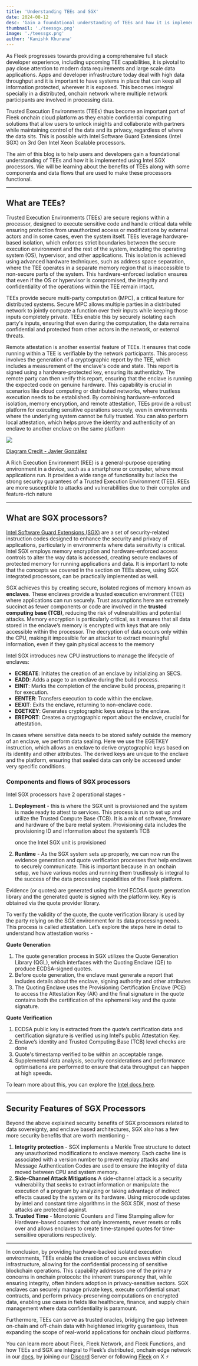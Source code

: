```yaml
---
title: 'Understanding TEEs and SGX'
date: 2024-08-12
desc: 'Gain a foundational understanding of TEEs and how it is implemented using Intel SGX processors'
thumbnail: './teessgx.png'
image: './teessgx.png'
author: 'Kanishk Khurana'
---
```


As Fleek progresses towards providing a comprehensive full stack developer experience, including upcoming TEE capabilities, it is pivotal to pay close attention to modern data requirements and large scale data applications. Apps and developer infrastructure today deal with high data throughput and it is important to have systems in place that can keep all information protected, wherever it is exposed. This becomes integral specially in a distributed, onchain network where multiple network participants are involved in processing data.

Trusted Execution Environments (TEEs) thus become an important part of Fleek onchain cloud platform as they enable confidential computing solutions that allow users to unlock insights and collaborate with partners while maintaining control of the data and its privacy, regardless of where the data sits. This is possible with Intel Software Guard Extensions (Intel SGX) on 3rd Gen Intel Xeon Scalable processors.

The aim of this blog is to help users and developers gain a foundational understanding of TEEs and how it is implemented using Intel SGX processors. We will be learning about the benefits of TEEs along with some components and data flows that are used to make these processors functional.

---

## What are TEEs?

Trusted Execution Environments (TEEs) are secure regions within a processor, designed to execute sensitive code and handle critical data while ensuring protection from unauthorized access or modifications by external actors and in some cases, even the system itself. TEEs leverage hardware-based isolation, which enforces strict boundaries between the secure execution environment and the rest of the system, including the operating system (OS), hypervisor, and other applications. This isolation is achieved using advanced hardware techniques, such as address space separation, where the TEE operates in a separate memory region that is inaccessible to non-secure parts of the system. This hardware-enforced isolation ensures that even if the OS or hypervisor is compromised, the integrity and confidentiality of the operations within the TEE remain intact.

TEEs provide secure multi-party computation (MPC), a critical feature for distributed systems. Secure MPC allows multiple parties in a distributed network to jointly compute a function over their inputs while keeping those inputs completely private. TEEs enable this by securely isolating each party's inputs, ensuring that even during the computation, the data remains confidential and protected from other actors in the network, or external threats.

Remote attestation is another essential feature of TEEs. It ensures that code running within a TEE is verifiable by the network participants. This process involves the generation of a cryptographic report by the TEE, which includes a measurement of the enclave's code and state. This report is signed using a hardware-protected key, ensuring its authenticity. The remote party can then verify this report, ensuring that the enclave is running the expected code on genuine hardware. This capability is crucial in scenarios like cloud computing or distributed networks, where trustless execution needs to be established. By combining hardware-enforced isolation, memory encryption, and remote attestation, TEEs provide a robust platform for executing sensitive operations securely, even in environments where the underlying system cannot be fully trusted. You can also perform local attestation, which helps prove the identity and authenticity of an enclave to another enclave on the same platform

![](./hardware.png)

<u>[Diagram Credit - Javier González](https://www.researchgate.net/publication/297732884_Operating_System_Support_for_Run-Time_Security_with_a_Trusted_Execution_Environment)</u>

A Rich Execution Environment (REE) is a general-purpose operating environment in a device, such as a smartphone or computer, where most applications run. It provides a wide range of functionality but lacks the strong security guarantees of a Trusted Execution Environment (TEE). REEs are more susceptible to attacks and vulnerabilities due to their complex and feature-rich nature

---

## What are SGX processors?

<u>[Intel Software Guard Extensions (SGX)](https://www.intel.com/content/www/us/en/architecture-and-technology/software-guard-extensions-processors.html)</u> are a set of security-related instruction codes designed to enhance the security and privacy of applications, particularly in environments where data sensitivity is critical. Intel SGX employs memory encryption and hardware-enforced access controls to alter the way data is accessed, creating secure enclaves of protected memory for running applications and data. It is important to note that the concepts we covered in the section on TEEs above, using SGX integrated processors, can be practically implemented as well.

SGX achieves this by creating secure, isolated regions of memory known as **enclaves**. These enclaves provide a trusted execution environment (TEE) where applications can run securely. Trust assumptions here are extremely succinct as fewer components or code are involved in the **trusted computing base (TCB)**, reducing the risk of vulnerabilities and potential attacks. Memory encryption is particularly critical, as it ensures that all data stored in the enclave’s memory is encrypted with keys that are only accessible within the processor. The decryption of data occurs only within the CPU, making it impossible for an attacker to extract meaningful information, even if they gain physical access to the memory

Intel SGX introduces new CPU instructions to manage the lifecycle of enclaves:

- **ECREATE**: Initiates the creation of an enclave by initializing an SECS.
- **EADD**: Adds a page to an enclave during the build process.
- **EINIT**: Marks the completion of the enclave build process, preparing it for execution.
- **EENTER**: Transfers execution to code within the enclave.
- **EEXIT**: Exits the enclave, returning to non-enclave code.
- **EGETKEY**: Generates cryptographic keys unique to the enclave.
- **EREPORT**: Creates a cryptographic report about the enclave, crucial for attestation.

In cases where sensitive data needs to be stored safely outside the memory of an enclave, we perform data sealing. Here we use the EGETKEY instruction, which allows an enclave to derive cryptographic keys based on its identity and other attributes. The derived keys are unique to the enclave and the platform, ensuring that sealed data can only be accessed under very specific conditions.

### Components and flows of SGX processors

Intel SGX processors have 2 operational stages -

1. **Deployment** - this is where the SGX unit is provisioned and the system is made ready to attest to services. This process is run to set up and utilize the Trusted Compute Base (TCB). It is a mix of software, firmware and hardware of the bare metal system. Provisioning data includes the provisioning ID and information about the system’s TCB
    
    once the Intel SGX unit is provisioned
    
2. **Runtime** - As the SGX system sets up properly, we can now run the evidence generation and quote verification processes that help enclaves to securely communicate. This is important because in an onchain setup, we have various nodes and running them trustlessly is integral to the success of the data processing capabilities of the Fleek platform.

Evidence (or quotes) are generated using the Intel ECDSA quote generation library and the generated quote is signed with the platform key. Key is obtained via the quote provider library.

To verify the validity of the quote, the quote verification library is used by the party relying on the SGX environment for its data processing needs. This process is called attestation. Let’s explore the steps here in detail to understand how attestation works -

**Quote Generation**

1. The quote generation process in SGX utilizes the Quote Generation Library (QGL), which interfaces with the Quoting Enclave (QE) to produce ECDSA-signed quotes.
2. Before quote generation, the enclave must generate a report that includes details about the enclave, signing authority and other attributes
3. The Quoting Enclave uses the Provisioning Certification Enclave (PCE) to access the Attestation Key (AK) and the final signature in the quote contains both the certification of the ephemeral key and the quote signature.

**Quote Verification**

1. ECDSA public key is extracted from the quote’s certification data and certification signature is verified using Intel's public Attestation Key.
2. Enclave’s identity and Trusted Computing Base (TCB) level checks are done
3. Quote's timestamp verified to be within an acceptable range.
4. Supplemental data analysis, security considerations and performance optimisations are performed to ensure that data throughput can happen at high speeds.

To learn more about this, you can explore the <u>[Intel docs here](https://www.intel.com/content/www/us/en/developer/tools/software-guard-extensions/training.html)</u>.

---

## Security Features of SGX Processors

Beyond the above explained security benefits of SGX processors related to data sovereignty, and enclave based architectures, SGX also has a few more security benefits that are worth mentioning -

1. **Integrity protection** - SGX implements a Merkle Tree structure to detect any unauthorized modifications to enclave memory. Each cache line is associated with a version number to prevent replay attacks and Message Authentication Codes are used to ensure the integrity of data moved between CPU and system memory.
2. **Side-Channel Attack Mitigations** A side-channel attack is a security vulnerability that seeks to extract information or manipulate the execution of a program by analyzing or taking advantage of indirect effects caused by the system or its hardware. Using microcode updates by intel and constant time algorithms in the SGX SDK, most of these attacks are protected against.
3. **Trusted Time** - Monotonic Counters and Time Stamping allow for Hardware-based counters that only increments, never resets or rolls over and allows enclaves to create time-stamped quotes for time-sensitive operations respectively.

---

In conclusion, by providing hardware-backed isolated execution environments, TEEs enable the creation of secure enclaves within cloud infrastructure, allowing for the confidential processing of sensitive blockchain operations. This capability addresses one of the primary concerns in onchain protocols: the inherent transparency that, while ensuring integrity, often hinders adoption in privacy-sensitive sectors. SGX enclaves can securely manage private keys, execute confidential smart contracts, and perform privacy-preserving computations on encrypted data, enabling use cases in fields like healthcare, finance, and supply chain management where data confidentiality is paramount.

Furthermore, TEEs can serve as trusted oracles, bridging the gap between on-chain and off-chain data with heightened integrity guarantees, thus expanding the scope of real-world applications for onchain cloud platforms.

You can learn more about Fleek, Fleek Network, and Fleek Functions, and how TEEs and SGX are integral to Fleek’s distributed, onchain edge network in our <u>[docs](https://fleek.xyz/docs/)</u>, by joining our <u>[Discord](http://discord.gg/fleek)</u> Server or following <u>[Fleek](https://x.com/fleek)</u> on X ⚡